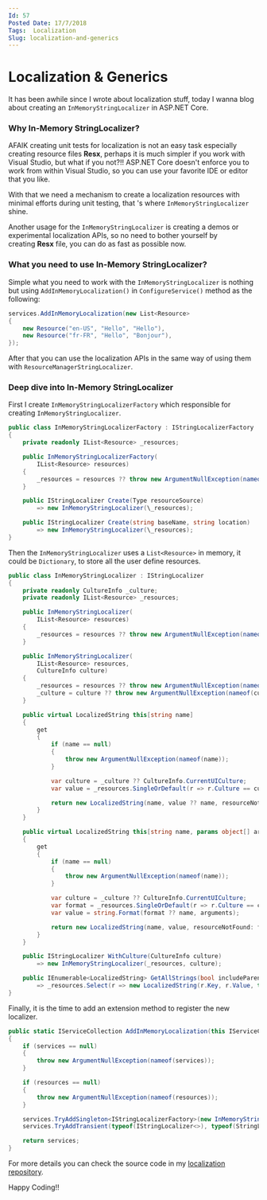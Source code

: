 ```yaml
---
Id: 57
Posted Date: 17/7/2018
Tags:  Localization
Slug: localization-and-generics
---
```

# Localization & Generics

It has been awhile since I wrote about localization stuff, today I wanna blog about creating an `InMemoryStringLocalizer` in ASP.NET Core.

### Why In-Memory StringLocalizer?

AFAIK creating unit tests for localization is not an easy task especially creating resource files **Resx**, perhaps it is much simpler if you work with Visual Studio, but what if you not?!! ASP.NET Core doesn't enforce you to work from within Visual Studio, so you can use your favorite IDE or editor that you like.

With that we need a mechanism to create a localization resources with minimal efforts during unit testing, that 's where `InMemoryStringLocalizer` shine.

Another usage for the `InMemoryStringLocalizer` is creating a demos or experimental localization APIs, so no need to bother yourself by creating **Resx** file, you can do as fast as possible now.

### What you need to use In-Memory StringLocalizer?

Simple what you need to work with the `InMemoryStringLocalizer` is nothing but using `AddInMemoryLocalization()` in `ConfigureService()` method as the following:
```csharp
services.AddInMemoryLocalization(new List<Resource>
{
    new Resource("en-US", "Hello", "Hello"),
    new Resource("fr-FR", "Hello", "Bonjour"),
});
```
After that you can use the localization APIs in the same way of using them with `ResourceManagerStringLocalizer`.

### Deep dive into In-Memory StringLocalizer

First I create `InMemoryStringLocalizerFactory` which responsible for creating `InMemoryStringLocalizer`.
```csharp
public class InMemoryStringLocalizerFactory : IStringLocalizerFactory
{
    private readonly IList<Resource> _resources;

    public InMemoryStringLocalizerFactory(
        IList<Resource> resources)
    {
        _resources = resources ?? throw new ArgumentNullException(nameof(resources));
    }

    public IStringLocalizer Create(Type resourceSource)
        => new InMemoryStringLocalizer(\_resources);

    public IStringLocalizer Create(string baseName, string location)
        => new InMemoryStringLocalizer(\_resources);
}
```
Then the `InMemoryStringLocalizer` uses a `List<Resource>` in memory, it could be `Dictionary`, to store all the user define resources.
```csharp
public class InMemoryStringLocalizer : IStringLocalizer
{
    private readonly CultureInfo _culture;
    private readonly IList<Resource> _resources;

    public InMemoryStringLocalizer(
        IList<Resource> resources)
    {
        _resources = resources ?? throw new ArgumentNullException(nameof(resources));
    }

    public InMemoryStringLocalizer(
        IList<Resource> resources,
        CultureInfo culture)
    {
        _resources = resources ?? throw new ArgumentNullException(nameof(resources));
        _culture = culture ?? throw new ArgumentNullException(nameof(culture));
    }

    public virtual LocalizedString this[string name]
    {
        get
        {
            if (name == null)
            {
                throw new ArgumentNullException(nameof(name));
            }

            var culture = _culture ?? CultureInfo.CurrentUICulture;
            var value = _resources.SingleOrDefault(r => r.Culture == culture.Name && r.Key == name)?.Value;

            return new LocalizedString(name, value ?? name, resourceNotFound: value == null);
        }
    }

    public virtual LocalizedString this[string name, params object[] arguments]
    {
        get
        {
            if (name == null)
            {
                throw new ArgumentNullException(nameof(name));
            }

            var culture = _culture ?? CultureInfo.CurrentUICulture;
            var format = _resources.SingleOrDefault(r => r.Culture == culture.Name && r.Key == name)?.Value;
            var value = string.Format(format ?? name, arguments);

            return new LocalizedString(name, value, resourceNotFound: format == null);
        }
    }

    public IStringLocalizer WithCulture(CultureInfo culture)
        => new InMemoryStringLocalizer(_resources, culture);

    public IEnumerable<LocalizedString> GetAllStrings(bool includeParentCultures)
        => _resources.Select(r => new LocalizedString(r.Key, r.Value, true)).ToList();
}
```
Finally, it is the time to add an extension method to register the new localizer.
```csharp
public static IServiceCollection AddInMemoryLocalization(this IServiceCollection services, IList<Resource> resources)
{
    if (services == null)
    {
        throw new ArgumentNullException(nameof(services));
    }

    if (resources == null)
    {
        throw new ArgumentNullException(nameof(resources));
    }

    services.TryAddSingleton<IStringLocalizerFactory>(new InMemoryStringLocalizerFactory(resources));
    services.TryAddTransient(typeof(IStringLocalizer<>), typeof(StringLocalizer<>));

    return services;
}
```
For more details you can check the source code in my [localization repository](https://github.com/hishamco/Localization/tree/inMemoryStringLocalizer).

Happy Coding!!